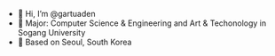 - 👋 Hi, I’m @gartuaden
- 👀 Major: Computer Science & Engineering and Art & Techonology in Sogang University
- 💞️ Based on Seoul, South Korea


<!---
gartuaden/gartuaden is a ✨ special ✨ repository because its `README.md` (this file) appears on your GitHub profile.
You can click the Preview link to take a look at your changes.
--->
